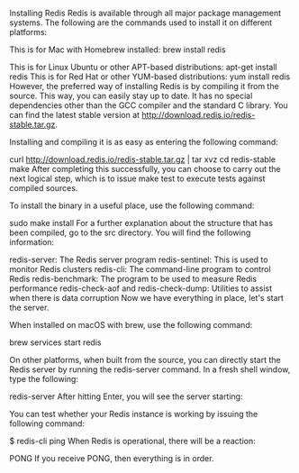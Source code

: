 Installing Redis
Redis is available through all major package management systems. The following are the commands used to install it on different platforms: 

This is for Mac with Homebrew installed:
brew install redis


This is for Linux Ubuntu or other APT-based distributions:
apt-get install redis 
This is for Red Hat or other YUM-based distributions:
yum install redis 
However, the preferred way of installing Redis is by compiling it from the source. This way, you can easily stay up to date. It has no special dependencies other than the GCC compiler and the standard C library. You can find the latest stable version at http://download.redis.io/redis-stable.tar.gz.

Installing and compiling it is as easy as entering the following command:

curl http://download.redis.io/redis-stable.tar.gz | tar xvz
cd redis-stable
make
After completing this successfully, you can choose to carry out the next logical step, which is to issue make test to execute tests against compiled sources.

To install the binary in a useful place, use the following command:

sudo make install
For a further explanation about the structure that has been compiled, go to the src directory. You will find the following information: 

redis-server: The Redis server program
redis-sentinel: This is used to monitor Redis clusters
redis-cli: The command-line program to control Redis
redis-benchmark: The program to be used to measure Redis performance
redis-check-aof and redis-check-dump: Utilities to assist when there is data corruption
Now we have everything in place, let's start the server.

When installed on macOS with brew, use the following command:

brew services start redis


On other platforms, when built from the source, you can directly start the Redis server by running the redis-server command. In a fresh shell window, type the following:

redis-server
After hitting Enter, you will see the server starting:



You can test whether your Redis instance is working by issuing the following command:

$ redis-cli ping
When Redis is operational, there will be a reaction:

PONG
If you receive PONG, then everything is in order.

